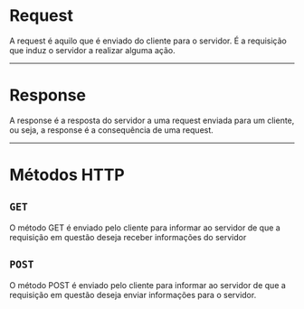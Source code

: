 # Request
A request é aquilo que é enviado do cliente para o servidor. É a requisição que induz o servidor a realizar alguma ação.
- - -
# Response
A response é a resposta do servidor a uma request enviada para um cliente, ou seja, a response é a consequência de uma request.
- - -
# Métodos HTTP
## `GET`
O método GET é enviado pelo cliente para informar ao servidor de que a requisição em questão deseja receber informações do servidor
## `POST`
O método POST é enviado pelo cliente para informar ao servidor de que a requisição em questão deseja enviar informações para o servidor.
